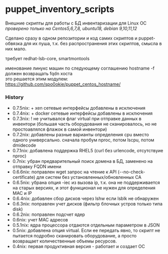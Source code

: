# puppet_inventory_scripts
Внешние скрипты для работы с БД инвентаризации для Linux ОС  
*проверено только на Centos5,6,7,8, ubuntu18, debian 9,10,11,12*  

Сделано сразу в одном репозитории и код самих скриптов и puppet-обвязка для их пуша,
т.к. без распространения этих скриптов, смысла в них мало.  

требует redhat-lsb-core, smartmontools  

именование линукс машин по следующему соглашению
hostname -f должен возвращать fqdn хоста  
это решается этим модулем:  
https://github.com/spo0okie/puppet_centos_hostname/

### History
 * 0.7.5nix: + xen сетевые интерфейсы добавлены в исключения
 * 0.7.4nix: + docker сетевые интерфейсы добавлены в исключения
 * 0.7.3nix: ! не учитывался флаг virtual при отправке данных в инвентори (большая часть оборудования не сканировалось, но не простоавлялся флажок в самой инвентори)
 * 0.7.2nix: добавлены разные варианты определения cpu вместо одного универсально. сначала пробум nproc, потом lscpu, потом dmidecode
 * 0.7.1nix: добавлена поддержка RHEL5 (curl без urlencode, отсутствуие nproc)
 * 0.7nix: убран предварительный поиск домена в БД, заменено на отправку FQDN имени
 * 0.6.6nix: поправлен wget запрос на чтение к API (--no-check-certificate) для систем без установленных/обновленных CA
 * 0.6.5nix: убрана опция -iec из вызова ip, т.к. она не поддерживается на старых версиях, и этот функционал не нужен для определения MAC и IP
 * 0.6.4nix: добавлен сбор дисков через lshw если lsblk не обнаружен
 * 0.6.3nix: поправлен учет дисков (фильтр блочных устров только типа disk)
 * 0.6.2nix: поправлен подсчет ядер
 * 0.6nix: учет MAC адресов
 * 0.5.1nix: ядра процессора отдаются отдельным параметром в JSON
 * 0.5nix: добавлена опция virtual. Если ее передать явно, то скрипт не пытается подробно сканировать оборудование, а просто возвращает количественные объемы ресурсов.
 * 0.4nix: первая продуктивная версия - работает и создает ОС
